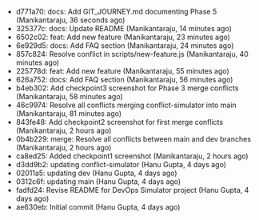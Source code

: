 - d771a70: docs: Add GIT_JOURNEY.md documenting Phase 5 (Manikantaraju, 36 seconds ago)
- 325377c: docs: Update README (Manikantaraju, 14 minutes ago)
- 6502c02: feat: Add new feature (Manikantaraju, 23 minutes ago)
- 6e929d5: docs: Add FAQ section (Manikantaraju, 24 minutes ago)
- 857c824: Resolve conflict in scripts/new-feature.js (Manikantaraju, 40 minutes ago)
- 225778d: feat: Add new feature (Manikantaraju, 55 minutes ago)
- 626a752: docs: Add FAQ section (Manikantaraju, 56 minutes ago)
- b4eb302: Add checkpoint3 screenshot for Phase 3 merge conflicts (Manikantaraju, 58 minutes ago)
- 46c9974: Resolve all conflicts merging conflict-simulator into main (Manikantaraju, 81 minutes ago)
- 843fe48: Add checkpoint2 screenshot for first merge conflicts (Manikantaraju, 2 hours ago)
- 0b4b229: merge: Resolve all conflicts between main and dev branches (Manikantaraju, 2 hours ago)
- ca8ed25: Added checkpoint1 screenshot (Manikantaraju, 2 hours ago)
- d3dd9b2: updating conflict-simulator (Hanu Gupta, 4 days ago)
- 02011a5: updating dev (Hanu Gupta, 4 days ago)
- 0312c6f: updating main (Hanu Gupta, 4 days ago)
- fadfd24: Revise README for DevOps Simulator project (Hanu Gupta, 4 days ago)
- ae630eb: Initial commit (Hanu Gupta, 4 days ago)